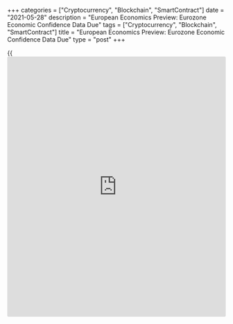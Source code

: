 +++
categories = ["Cryptocurrency", "Blockchain", "SmartContract"]
date = "2021-05-28"
description = "European Economics Preview: Eurozone Economic Confidence Data Due"
tags = ["Cryptocurrency", "Blockchain", "SmartContract"]
title = "European Economics Preview: Eurozone Economic Confidence Data Due"
type = "post"
+++

{{<iframe id="large-banner" src="https://www.bounty.group/#slide=23.0" width="100%" height="600" scrolling="no" style="border: 0px solid rgb(216, 221, 230); border-radius: 3px;">}}

Economic confidence from euro area and flash consumer prices from France
are due on Friday, headlining a busy day for the European economic [news](https://www.letsplayfx.com/blog/forex-news-website/).

At 2.00 am ET, Destatis is slated to issue Germany's import prices for
April. Import price inflation is forecast to rise to 10 percent from 6.9
percent in March.  
  
At 2.45 am ET, France's statistical office Insee publishes flash
consumer prices, detailed GDP data, consumer spending and producer
prices. Consumer price inflation is expected to climb to 1.4 percent in
May from 1.2 percent in April.

At 3.00 am ET, retail sales from Spain and producer prices from Austria
are due. Also, Swiss KOF leading indicator data is due.

Half an hour later, Statistics Sweden is scheduled to issue GDP, retail
sales and household lending figures.

At 4.00 am ET, Italy's Istat releases producer prices for April. Prices
had increased 2.7 percent on year in March.

Also, consumer prices from Poland and unemployment data from Norway are
due.

At 5.00 am ET, European Commission is set to publish euro area economic
confidence survey results for May. The economic sentiment index is
forecast to climb to 112.1 in May from 110.3 in the previous month.

For comments and feedback [contact](https://www.playgroundfx.com/contact/): editorial@rtt[news](https://www.letsplayfx.com/blog/forex-news-website/).com

[Economic News][1]

 **What parts of the world are seeing the best (and worst) economic
performances lately? Click[here][2] to check out our [Econ Scorecard][2]
and find out! See up-to-the-moment [ranking](https://www.playgroundfx.com/blog/crypto-exchange-ranking/)s for the best and worst
performers in [GDP][3], [unemployment rate][4], [inflation][2] and much
more.**

   1. www.rtt[news](https://www.letsplayfx.com/blog/forex-news-website/).com/Content/EconomicNews.aspx
   2. www.rtt[news](https://www.letsplayfx.com/blog/forex-news-website/).com/economic-scorecard/world-rank/CPI/highest-performance.aspx
   3. www.rtt[news](https://www.letsplayfx.com/blog/forex-news-website/).com/economic-scorecard/world-rank/GDP/highest-performance.aspx
   4. www.rtt[news](https://www.letsplayfx.com/blog/forex-news-website/).com/economic-scorecard/world-rank/unemployment-rate/lowest-performance.aspx